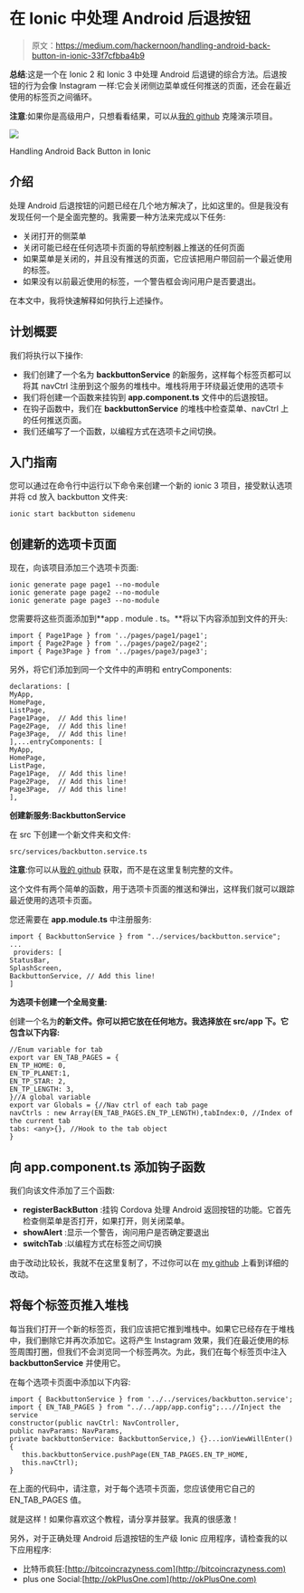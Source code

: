 # 在 Ionic 中处理 Android 后退按钮

> 原文：<https://medium.com/hackernoon/handling-android-back-button-in-ionic-33f7cfbba4b9>

**总结**:这是一个在 Ionic 2 和 Ionic 3 中处理 Android 后退键的综合方法。后退按钮的行为会像 Instagram 一样:它会关闭侧边菜单或任何推送的页面，还会在最近使用的标签页之间循环。

**注意**:如果你是高级用户，只想看看结果，可以从[我的 github](https://github.com/ourarash/ionic3-android-back-button) 克隆演示项目。

![](img/9a2463f073fba30e45c79d60cde53312.png)

Handling Android Back Button in Ionic

## 介绍

处理 Android 后退按钮的问题已经在几个地方解决了，比如这里的。但是我没有发现任何一个是全面完整的。我需要一种方法来完成以下任务:

*   关闭打开的侧菜单
*   关闭可能已经在任何选项卡页面的导航控制器上推送的任何页面
*   如果菜单是关闭的，并且没有推送的页面，它应该把用户带回前一个最近使用的标签。
*   如果没有以前最近使用的标签，一个警告框会询问用户是否要退出。

在本文中，我将快速解释如何执行上述操作。

## 计划概要

我们将执行以下操作:

*   我们创建了一个名为 **backbuttonService** 的新服务，这样每个标签页都可以将其 navCtrl 注册到这个服务的堆栈中。堆栈将用于环绕最近使用的选项卡
*   我们将创建一个函数来挂钩到 **app.component.ts** 文件中的后退按钮。
*   在钩子函数中，我们在 **backbuttonService** 的堆栈中检查菜单、navCtrl 上的任何推送页面。
*   我们还编写了一个函数，以编程方式在选项卡之间切换。

## 入门指南

您可以通过在命令行中运行以下命令来创建一个新的 ionic 3 项目，接受默认选项并将 cd 放入 backbutton 文件夹:

```
ionic start backbutton sidemenu
```

## 创建新的选项卡页面

现在，向该项目添加三个选项卡页面:

```
ionic generate page page1 --no-module
ionic generate page page2 --no-module
ionic generate page page3 --no-module
```

您需要将这些页面添加到**app . module . ts。**将以下内容添加到文件的开头:

```
import { Page1Page } from '../pages/page1/page1';
import { Page2Page } from '../pages/page2/page2';
import { Page3Page } from '../pages/page3/page3';
```

另外，将它们添加到同一个文件中的声明和 entryComponents:

```
declarations: [
MyApp,
HomePage,
ListPage,
Page1Page,  // Add this line!
Page2Page,  // Add this line!  
Page3Page,  // Add this line!
],...entryComponents: [
MyApp,
HomePage,
ListPage,
Page1Page,  // Add this line!
Page2Page,  // Add this line!
Page3Page,  // Add this line!
],
```

**创建新服务:BackbuttonService**

在 src 下创建一个新文件夹和文件:

```
src/services/backbutton.service.ts
```

**注意**:你可以从[我的 github](https://github.com/ourarash/ionic3-android-back-button/blob/master/src/services/backbutton.service.ts) 获取，而不是在这里复制完整的文件。

这个文件有两个简单的函数，用于选项卡页面的推送和弹出，这样我们就可以跟踪最近使用的选项卡页面。

您还需要在 **app.module.ts** 中注册服务:

```
import { BackbuttonService } from "../services/backbutton.service";
...
 providers: [
StatusBar,
SplashScreen,
BackbuttonService, // Add this line!
]
```

**为选项卡创建一个全局变量:**

创建一个名为**的新文件。你可以把它放在任何地方。我选择放在 src/app 下。它包含以下内容:**

```
//Enum variable for tab 
export var EN_TAB_PAGES = {
EN_TP_HOME: 0,
EN_TP_PLANET:1,
EN_TP_STAR: 2,
EN_TP_LENGTH: 3,
}//A global variable 
export var Globals = {//Nav ctrl of each tab page
navCtrls : new Array(EN_TAB_PAGES.EN_TP_LENGTH),tabIndex:0, //Index of the current tab
tabs: <any>{}, //Hook to the tab object
}
```

## 向 app.component.ts 添加钩子函数

我们向该文件添加了三个函数:

*   **registerBackButton** :挂钩 Cordova 处理 Android 返回按钮的功能。它首先检查侧菜单是否打开，如果打开，则关闭菜单。
*   **showAlert** :显示一个警告，询问用户是否确定要退出
*   **switchTab** :以编程方式在标签之间切换

由于改动比较长，我就不在这里复制了，不过你可以在 [my github](https://github.com/ourarash/ionic3-android-back-button/blob/master/src/app/app.component.ts) 上看到详细的改动。

## 将每个标签页推入堆栈

每当我们打开一个新的标签页，我们应该把它推到堆栈中。如果它已经存在于堆栈中，我们删除它并再次添加它。这将产生 Instagram 效果，我们在最近使用的标签周围打圈，但我们不会浏览同一个标签两次。为此，我们在每个标签页中注入 **backbuttonService** 并使用它。

在每个选项卡页面中添加以下内容:

```
import { BackbuttonService } from '../../services/backbutton.service';
import { EN_TAB_PAGES } from "../../app/app.config";...//Inject the service
constructor(public navCtrl: NavController, 
public navParams: NavParams,
private backbuttonService: BackbuttonService,) {}...ionViewWillEnter() {
   this.backbuttonService.pushPage(EN_TAB_PAGES.EN_TP_HOME,  
   this.navCtrl);
}
```

在上面的代码中，请注意，对于每个选项卡页面，您应该使用它自己的 EN_TAB_PAGES 值。

就是这样！如果你喜欢这个教程，请分享并鼓掌。我真的很感激！

另外，对于正确处理 Android 后退按钮的生产级 Ionic 应用程序，请检查我的以下应用程序:

*   比特币疯狂:[http://bitcoincrazyness.com](http://bitcoincrazyness.com)
*   plus one Social:[http://okPlusOne.com](http://okPlusOne.com)